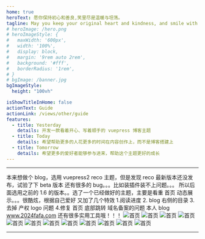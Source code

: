 ```yaml
---
home: true
heroText: 愿你保持初心和善良,笑里尽是温暖与坦荡。
tagline: May you keep your original heart and kindness, and smile with warmth and magnanimity.
# heroImage: /hero.png
# heroImageStyle: {
#   maxWidth: '600px',
#   width: '100%',
#   display: block,
#   margin: '9rem auto 2rem',
#   background: '#fff',
#   borderRadius: '1rem',
# }
# bgImage: /banner.jpg
bgImageStyle:
  height: "100vh"

isShowTitleInHome: false
actionText: Guide
actionLink: /views/other/guide
features:
  - title: Yesterday
    details: 开发一款看着开心、写着顺手的 vuepress 博客主题
  - title: Today
    details: 希望帮助更多的人花更多的时间在内容创作上，而不是博客搭建上
  - title: Tomorrow
    details: 希望更多的爱好者能够参与进来，帮助这个主题更好的成长
---
```


---

本来想做个 blog，选用 vuepress2 reco 主题，但是发现 reco 最新版本还没发布，试验了下 beta 版本 还有很多的 bug。。。比如装插件装不上问题。。。 所以后面选用之前的 1.6 的版本。。选了一个已经做好的主题，主要是看重 首页 动态展示。。。很酷炫，根据自己爱好 又加了几个特效 1.阅读进度 2. blog 右侧的目录 3.去掉 产权 logo 问题 4.修复 首页 底部跳转 域名备案的问题
本人 blog www.2024fafa.com 还有很多实用工具哦！！！
![首页]("[/image/1.png](https://github.com/yangkun512023/my-blog/blob/main/image/1.png)https://github.com/yangkun512023/my-blog/blob/main/image/1.png")
![首页]("[/image/1.png](https://github.com/yangkun512023/my-blog/blob/main/image/1.png)https://github.com/yangkun512023/my-blog/blob/main/image/2.png")
![首页]("[/image/1.png](https://github.com/yangkun512023/my-blog/blob/main/image/1.png)https://github.com/yangkun512023/my-blog/blob/main/image/3.png")
![首页]("[/image/1.png](https://github.com/yangkun512023/my-blog/blob/main/image/1.png)https://github.com/yangkun512023/my-blog/blob/main/image/4.png")
![首页]("[/image/1.png](https://github.com/yangkun512023/my-blog/blob/main/image/1.png)https://github.com/yangkun512023/my-blog/blob/main/image/5.png")
![首页]("[/image/1.png](https://github.com/yangkun512023/my-blog/blob/main/image/1.png)https://github.com/yangkun512023/my-blog/blob/main/image/6.png")
![首页]("[/image/1.png](https://github.com/yangkun512023/my-blog/blob/main/image/1.png)https://github.com/yangkun512023/my-blog/blob/main/image/7.png")
![首页]("[/image/1.png](https://github.com/yangkun512023/my-blog/blob/main/image/1.png)https://github.com/yangkun512023/my-blog/blob/main/image/8.png")
![首页]("[/image/1.png](https://github.com/yangkun512023/my-blog/blob/main/image/1.png)https://github.com/yangkun512023/my-blog/blob/main/image/9.png")
![首页]("[/image/1.png](https://github.com/yangkun512023/my-blog/blob/main/image/1.png)https://github.com/yangkun512023/my-blog/blob/main/image/10.png")
![首页]("[/image/1.png](https://github.com/yangkun512023/my-blog/blob/main/image/1.png)https://github.com/yangkun512023/my-blog/blob/main/image/11.png")
![首页]("[/image/1.png](https://github.com/yangkun512023/my-blog/blob/main/image/1.png)https://github.com/yangkun512023/my-blog/blob/main/image/12.png")

---
